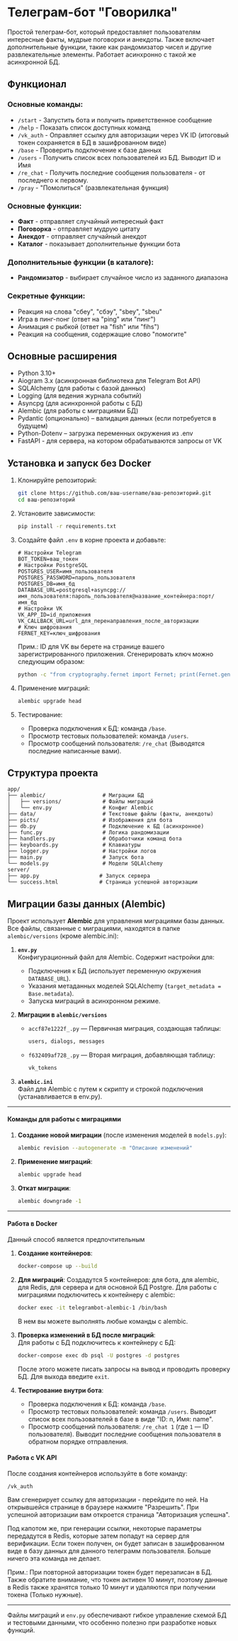 # Телеграм-бот "Говорилка"

Простой телеграм-бот, который предоставляет пользователям интересные факты, мудрые поговорки и анекдоты. Также включает дополнительные функции, такие как рандомизатор чисел и другие развлекательные элементы. Работает асинхронно с такой же асинхронной БД.

## Функционал

### Основные команды:
- `/start` - Запустить бота и получить приветственное сообщение
- `/help` - Показать список доступных команд
- `/vk_auth` - Оправляет ссылку для авторизации через VK ID (итоговый токен сохраняется в БД в зашифрованном виде)
- `/base` - Проверить подключение к базе данных
- `/users` - Получить список всех пользователей из БД. Выводит ID и Имя
- `/re_chat` - Получить последние сообщения пользователя - от последнего к первому.
- `/pray` - "Помолиться" (развлекательная функция)

### Основные функции:
- **Факт** - отправляет случайный интересный факт
- **Поговорка** - отправляет мудрую цитату
- **Анекдот** - отправляет случайный анекдот
- **Каталог** - показывает дополнительные функции бота

### Дополнительные функции (в каталоге):
- **Рандомизатор** - выбирает случайное число из заданного диапазона

### Секретные функции:
- Реакция на слова "сбеу", "сбэу", "sbey", "sbeu"
- Игра в пинг-понг (ответ на "ping" или "пинг")
- Анимация с рыбкой (ответ на "fish" или "fihs")
- Реакция на сообщения, содержащие слово "помогите"

## Основные расширения

- Python 3.10+
- Aiogram 3.x (асинхронная библиотека для Telegram Bot API)
- SQLAlchemy (для работы с базой данных)
- Logging (для ведения журнала событий)
- Asyncpg (для асинхронной работы с БД)
- Alembic (для работы с миграциями БД)
- Pydantic (опционально) – валидация данных (если потребуется в будущем)
- Python-Dotenv – загрузка переменных окружения из .env
- FastAPI - для сервера, на котором обрабатываются запросы от VK

## Установка и запуск без Docker

1. Клонируйте репозиторий:
   ```bash
   git clone https://github.com/ваш-username/ваш-репозиторий.git
   cd ваш-репозиторий
   ```

2. Установите зависимости:
   ```bash
   pip install -r requirements.txt
   ```

3. Создайте файл `.env` в корне проекта и добавьте:
   ```
   # Настройки Telegram
   BOT_TOKEN=ваш_токен
   # Настройки PostgreSQL
   POSTGRES_USER=имя_пользователя
   POSTGRES_PASSWORD=пароль_пользователя
   POSTGRES_DB=имя_бд
   DATABASE_URL=postgresql+asyncpg://имя_пользователя:пароль_пользователя@название_контейнера:порт/имя_бд
   # Настройки VK
   VK_APP_ID=id_приложения
   VK_CALLBACK_URL=url_для_перенаправления_после_авторизации
   # Ключ шифрования
   FERNET_KEY=ключ_шифрования
   ```

   Прим.: ID для VK вы берете на странице вашего зарегистрированного приложения.
   Сгенерировать ключ можно следующим образом:
   ```bash
   python -c "from cryptography.fernet import Fernet; print(Fernet.generate_key().decode())"
   ```

4. Применение миграций:  
   ```bash
   alembic upgrade head
   ```

5. Тестирование:  
   - Проверка подключения к БД: команда `/base`.  
   - Просмотр тестовых пользователей: команда `/users`.  
   - Просмотр сообщений пользователя: `/re_chat` (Выводятся последние написанные вами).  

## **Структура проекта**
```
app/
├── alembic/                  # Миграции БД
│   ├── versions/             # Файлы миграций
│   └── env.py                # Конфиг Alembic
├── data/                     # Текстовые файлы (факты, анекдоты)
├── picts/                    # Изображения для бота
├── db.py                     # Подключение к БД (асинхронное)
├── func.py                   # Логика рандомизации
├── handlers.py               # Обработчики команд бота
├── keyboards.py              # Клавиатуры
├── logger.py                 # Настройки логов
├── main.py                   # Запуск бота
└── models.py                 # Модели SQLAlchemy
server/
├── app.py                   # Запуск сервера
└── success.html             # Страница успешной авторизации
```

## **Миграции базы данных (Alembic)**
Проект использует **Alembic** для управления миграциями базы данных. Все файлы, связанные с миграциями, находятся в папке `alembic/versions` (кроме alembic.ini):

1. **`env.py`**  
   Конфигурационный файл для Alembic. Содержит настройки для:  
   - Подключения к БД (использует переменную окружения `DATABASE_URL`).  
   - Указания метаданных моделей SQLAlchemy (`target_metadata = Base.metadata`).  
   - Запуска миграций в асинхронном режиме.

2. **Миграции в `alembic/versions`**  
   - `accf87e1222f_.py` — Первичная миграция, создающая таблицы:  
     ```python
     users, dialogs, messages
     ```  
   - `f632409af728_.py` — Вторая миграция, добавляющая таблицу:  
     ```python
     vk_tokens
     ```   

3. **`alembic.ini`**  
   Файл для Alembic с путем к скрипту и строкой подключения (устанавливается в env.py).

---

#### **Команды для работы с миграциями**
1. **Создание новой миграции** (после изменения моделей в `models.py`):  
   ```bash
   alembic revision --autogenerate -m "Описание изменений"
   ```

2. **Применение миграций**:  
   ```bash
   alembic upgrade head
   ```

3. **Откат миграции**:  
   ```bash
   alembic downgrade -1
   ```

---

#### **Работа в Docker**
Данный способ является предпочтительным
1. **Создание контейнеров**:
   ```bash
   docker-compose up --build
   ```

2. **Для миграций**:
   Создадутся 5 контейнеров: для бота, для alembic, для Redis, для сервера и для основной БД Postgre.
   Для работы с миграциями подключитесь к контейнеру с alembic: 
   ```bash
   docker exec -it telegrambot-alembic-1 /bin/bash
   ```
   В нем вы можете выполнять любые команды с alembic.

3. **Проверка изменений в БД после миграций**:  
   Для работы с БД подключитесь к контейнеру с БД:
   ```bash
   docker-compose exec db psql -U postgres -d postgres
   ```
   После этого можете писать запросы на вывод и проводить проверку БД. Для выхода введите ```exit```.

4. **Тестирование внутри бота**:  
   - Проверка подключения к БД: команда `/base`.  
   - Просмотр тестовых пользователей: команда `/users`. Выводит список всех пользователей в базе в виде "ID: n, Имя: name".  
   - Просмотр сообщений пользователя: `/re_chat 1` (где `1` — ID пользователя). Выводит последние сообщения пользователя в обратном порядке отправления.

#### **Работа с VK API**
   После создания контейнеров используйте в боте команду:
   ```
   /vk_auth
   ```
   Вам сгенерирует ссылку для авторизации - перейдите по ней. 
   На открывшейся странице в браузере нажмите "Разрешить".
   При успешной авторизации вам откроется страница "Авторизация успешна".

   Под капотом же, при генерации ссылки, некоторые параметры передадутся в Redis, которые затем попадут на сервер для верификации. 
   Если токен получен, он будет записан в зашифрованном виде в базу данных для данного телеграмм пользователя. Больше ничего эта команда не делает.

   Прим.: При повторной авторизации токен будет перезаписан в БД. Также обратите внимание, что токен активен 10 минут, поэтому данные в Redis также хранятся только 10 минут и удаляются при получении токена (Только нужные).

---

Файлы миграций и `env.py` обеспечивают гибкое управление схемой БД и тестовыми данными, что особенно полезно при разработке новых функций.
